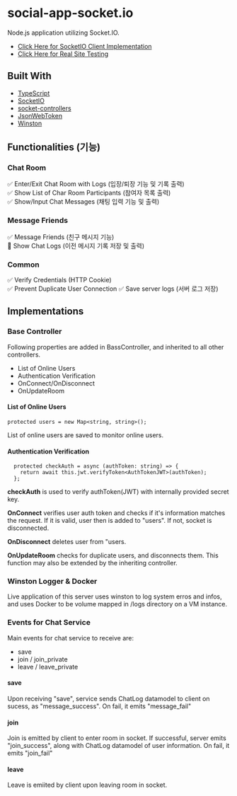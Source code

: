 # social-app-socket.io
Node.js application utilizing Socket.IO.

- [Click Here for SocketIO Client Implementation](https://github.com/soooooyoung/react-social-app)
- [Click Here for Real Site Testing](https://snsus.click/)

## Built With

- [TypeScript](https://www.typescriptlang.org/)
- [SocketIO](https://socket.io/)
- [socket-controllers](https://github.com/typestack/socket-controllers)
- [JsonWebToken](https://www.npmjs.com/package/jsonwebtoken)
- [Winston](https://nodei.co/npm/winston/)

## Functionalities (기능) 

### Chat Room

✅ Enter/Exit Chat Room with Logs (입장/퇴장 기능 및 기록 출력)  
✅ Show List of Char Room Participants (참여자 목록 출력)  
✅ Show/Input Chat Messages (채팅 입력 기능 및 출력)  

### Message Friends

✅ Message Friends (친구 메시지 기능)  
🔲 Show Chat Logs (이전 메시지 기록 저장 및 출력)  

### Common

✅ Verify Credentials (HTTP Cookie)  
✅ Prevent Duplicate User Connection
✅ Save server logs (서버 로그 저장) 
## Implementations 

### Base Controller

Following properties are added in BassController, and inherited to all other controllers.
- List of Online Users
- Authentication Verification 
- OnConnect/OnDisconnect
- OnUpdateRoom


#### List of Online Users
```
protected users = new Map<string, string>(); 
```
List of online users are saved to monitor online users. 

#### Authentication Verification
```
  protected checkAuth = async (authToken: string) => {
    return await this.jwt.verifyToken<AuthTokenJWT>(authToken);
  };
```
**checkAuth** is used to verify authToken(JWT) with internally provided secret key.

**OnConnect** verifies user auth token and checks if it's information matches the request. If it is valid, user then is added to "users". If not, socket is disconnected.

**OnDisconnect** deletes user from "users.

**OnUpdateRoom** checks for duplicate users, and disconnects them. This function may also be extended by the inheriting controller.

### Winston Logger & Docker

Live application of this server uses winston to log system erros and infos, and uses Docker to be volume mapped in /logs directory on a VM instance.

### Events for Chat Service

Main events for chat service to receive are:
- save
- join / join_private
- leave / leave_private

#### save

Upon receiving "save", service sends ChatLog datamodel to client on sucess, as "message_success". On fail, it emits "message_fail"

#### join

Join is emitted by client to enter room in socket. If successful, server emits "join_success", along with ChatLog datamodel of user information. On fail, it emits "join_fail"

#### leave

Leave is emiited by client upon leaving room in socket. 
